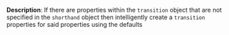 __Description__: If there are properties within the `transition` object that are not specified in the `shorthand` object then intelligently create a `transition` properties for said properties using the defaults